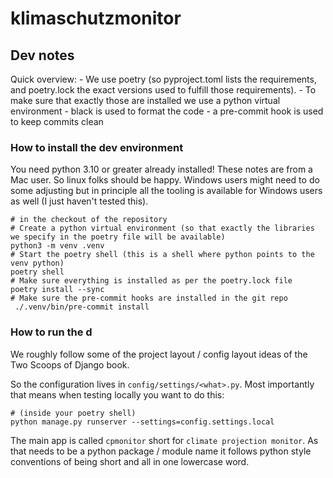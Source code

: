 # klimaschutzmonitor

## Dev notes

Quick overview:
	- We use poetry (so pyproject.toml lists the requirements, and poetry.lock the exact versions used to fulfill those requirements).
	- To make sure that exactly those are installed we use a python virtual environment
	- black is used to format the code
	- a pre-commit hook is used to keep commits clean

### How to install the dev environment

You need python 3.10 or greater already installed!  These notes are from a Mac user. So linux
folks should be happy. Windows users might need to do some adjusting but in principle all the
tooling is available for Windows users as well (I just haven't tested this).

```shell
# in the checkout of the repository
# Create a python virtual environment (so that exactly the libraries we specify in the poetry file will be available)
python3 -m venv .venv
# Start the poetry shell (this is a shell where python points to the venv python)
poetry shell
# Make sure everything is installed as per the poetry.lock file
poetry install --sync
# Make sure the pre-commit hooks are installed in the git repo
 ./.venv/bin/pre-commit install
```

### How to run the d

We roughly follow some of the project layout / config layout ideas of the Two Scoops of Django book.

So the configuration lives in `config/settings/<what>.py`.  Most importantly that means when testing
locally you want to do this:

```shell
# (inside your poetry shell)
python manage.py runserver --settings=config.settings.local
```

The main app is called `cpmonitor` short for `climate projection monitor`. As that needs to be a python
package / module name it follows python style conventions of being short and all in one lowercase word.
